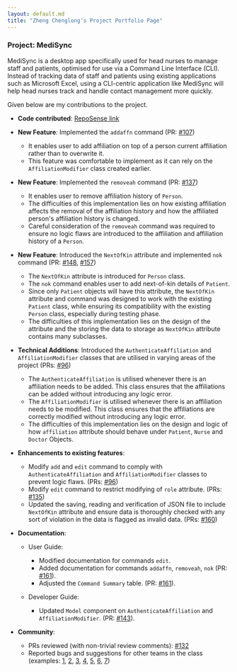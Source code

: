 ```yaml
---
layout: default.md
title: "Zheng Chenglong's Project Portfolio Page"
---
```


### Project: MediSync

MediSync is a desktop app specifically used for head nurses to manage staff and patients, optimised for use via a Command Line Interface (CLI). Instead of tracking data of staff and patients using existing applications such as Microsoft Excel, using a CLI-centric application like MediSync will help head nurses track and handle contact management more quickly.

Given below are my contributions to the project.

* **Code contributed**: [RepoSense link](https://nus-cs2103-ay2324s1.github.io/tp-dashboard/?search=seonlo99&breakdown=false)

* **New Feature**: Implemented the `addaffn` command (PR: [#107](https://github.com/AY2324S1-CS2103-T16-2/tp/pull/107))
  * It enables user to add affiliation on top of a person current affiliation rather than to overwrite it.
  * This feature was comfortable to implement as it can rely on the `AffiliationModifier` class created earlier.


* **New Feature**: Implemented the `removeah` command (PR: [#137](https://github.com/AY2324S1-CS2103-T16-2/tp/pull/137))
  * It enables user to remove affiliation history of `Person`.
  * The difficulties of this implementation lies on how existing affiliation affects the removal of the affiliation history and how the affiliated person's affiliation history is changed.
  * Careful consideration of the `removeah` command was required to ensure no logic flaws are introduced to the affiliation and affiliation history of a `Person`.


* **New Feature**: Introduced the `NextOfKin` attribute and implemented `nok` command (PR: [#148](https://github.com/AY2324S1-CS2103-T16-2/tp/pull/148), [#157](https://github.com/AY2324S1-CS2103-T16-2/tp/pull/157))
  * The `NextOfKin` attribute is introduced for `Person` class.
  * The `nok` command enables user to add next-of-kin details of `Patient`.
  * Since only `Patient` objects will have this attribute, the `NextOfKin` attribute and command was designed to work with the existing `Patient` class, while ensuring its compatibility with the existing `Person` class, especially during testing phase.
  * The difficulties of this implementation lies on the design of the attribute and the storing the data to storage as `NextOfKin` attribute contains many subclasses.


* **Technical Additions**: Introduced the `AuthenticateAffiliation` and `AffiliationModifier` classes that are utilised in varying areas of the project (PRs: [#96](https://github.com/AY2324S1-CS2103-T16-2/tp/pull/96))
  * The `AuthenticateAffiliation` is utilised whenever there is an affiliation needs to be added. This class ensures that the affiliations can be added without introducing any logic error. 
  * The `AffiliationModifier` is utilised whenever there is an affiliation needs to be modified. This class ensures that the affiliations are correctly modified without introducing any logic error.
  * The difficulties of this implementation lies on the design and logic of how `affiliation` attribute should behave under `Patient`, `Nurse` and `Doctor` Objects.


* **Enhancements to existing features**:
  * Modify `add` and `edit` command to comply with `AuthenticateAffiliation` and `AffiliationModifier` classes to prevent logic flaws. (PRs: [#96](https://github.com/AY2324S1-CS2103-T16-2/tp/pull/96))
  * Modify `edit` command to restrict modifying of `role` attribute. (PRs: [#135](https://github.com/AY2324S1-CS2103-T16-2/tp/pull/135))
  * Updated the saving, reading and verification of JSON file to include `NextOfKin` attribute and ensure data is thoroughly checked with any sort of violation in the data is flagged as invalid data. (PRs: [#160](https://github.com/AY2324S1-CS2103-T16-2/tp/pull/160))


* **Documentation**:
  * User Guide:
    * Modified documentation for commands `edit`.
    * Added documentation for commands `addaffn`, `removeah`, `nok` (PR: [#161](https://github.com/AY2324S1-CS2103-T16-2/tp/pull/161)).
    * Adjusted the `Command Summary` table. (PR: [#161](https://github.com/AY2324S1-CS2103-T16-2/tp/pull/161)).
  

  * Developer Guide:
    * Updated `Model` component on `AuthenticateAffiliation` and `AffiliationModifier`. (PR: [#143](https://github.com/AY2324S1-CS2103-T16-2/tp/pull/143)).


* **Community**:
  * PRs reviewed (with non-trivial review comments): [#132](https://github.com/AY2324S1-CS2103-T16-2/tp/pull/132)
  * Reported bugs and suggestions for other teams in the class (examples: [1](https://github.com/AY2324S1-CS2103T-F08-2/tp/issues/135), [2](https://github.com/AY2324S1-CS2103T-F08-2/tp/issues/136), [3](https://github.com/AY2324S1-CS2103T-F08-2/tp/issues/147),  [4](https://github.com/AY2324S1-CS2103T-F08-2/tp/issues/156), [5](https://github.com/AY2324S1-CS2103T-F08-2/tp/issues/157), [6](https://github.com/AY2324S1-CS2103T-F08-2/tp/issues/158), [7](https://github.com/AY2324S1-CS2103T-F08-2/tp/issues/159))
